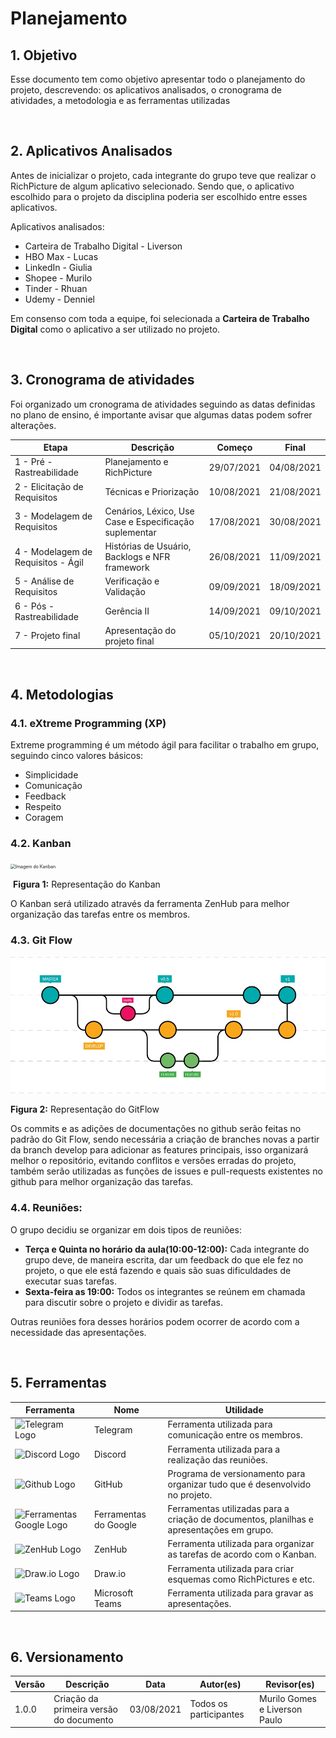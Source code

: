 # Planejamento

## 1. Objetivo

  Esse documento tem como objetivo apresentar todo o planejamento do projeto, descrevendo: os aplicativos analisados, o cronograma de atividades, a metodologia e as ferramentas utilizadas

<br/>

## 2. Aplicativos Analisados

Antes de inicializar o projeto, cada integrante do grupo teve que realizar o RichPicture de algum aplicativo selecionado. Sendo que, o aplicativo escolhido para o projeto da disciplina poderia ser escolhido entre esses aplicativos. 

Aplicativos analisados:

* Carteira de Trabalho Digital - Liverson
* HBO Max - Lucas
* LinkedIn - Giulia
* Shopee - Murilo
* Tinder - Rhuan
* Udemy - Denniel

Em consenso com toda a equipe, foi selecionada a **Carteira de Trabalho Digital** como o aplicativo a ser utilizado no projeto.

<br />

## 3. Cronograma de atividades

  Foi organizado um cronograma de atividades seguindo as datas definidas no plano de ensino, é importante avisar que algumas datas podem sofrer alterações.

| Etapa                              | Descrição                                              | Começo     | Final      |
| ---------------------------------- | ------------------------------------------------------ | ---------- | ---------- |
| 1 - Pré - Rastreabilidade          | Planejamento e RichPicture                             | 29/07/2021 | 04/08/2021 |
| 2 - Elicitação de Requisitos       | Técnicas e Priorização                                 | 10/08/2021 | 21/08/2021 |
| 3 - Modelagem de Requisitos        | Cenários, Léxico, Use Case e Especificação suplementar | 17/08/2021 | 30/08/2021 |
| 4 - Modelagem de Requisitos - Ágil | Histórias de Usuário, Backlogs e NFR framework         | 26/08/2021 | 11/09/2021 |
| 5 - Análise de Requisitos          | Verificação e Validação                                | 09/09/2021 | 18/09/2021 |
| 6 - Pós - Rastreabilidade          | Gerência II                                            | 14/09/2021 | 09/10/2021 |
| 7 - Projeto final                  | Apresentação do projeto final                          | 05/10/2021 | 20/10/2021 |

<br />

## 4. Metodologias ##

### 4.1. eXtreme Programming (XP)

Extreme programming é um método ágil para facilitar o trabalho em grupo, seguindo cinco valores básicos:

* Simplicidade
* Comunicação
* Feedback
* Respeito
* Coragem



### 4.2. Kanban

<img src="https://blog.delogic.com.br/wp-content/uploads/2019/07/original-bc417c88fb8ff99a8b570abef88b0a65-1024x1024.jpg" alt="Imagem do Kanban" style="zoom: 50%;" />

​									**Figura 1:** Representação do Kanban

O Kanban será utilizado através da ferramenta ZenHub para melhor organização das tarefas entre os membros.

### 4.3. Git Flow

![Imagem do Git Flow](./assets/git-flow.jpg)

**Figura 2:** Representação do GitFlow



Os commits e as adições de documentações no github serão feitas no padrão do Git Flow, sendo necessária a criação de branches novas a partir da branch develop para adicionar as features principais, isso organizará melhor o repositório, evitando conflitos e versões erradas do projeto, também serão utilizadas as funções de issues e pull-requests existentes no github para melhor organização das tarefas.



### 4.4. Reuniões:

O grupo decidiu se organizar em dois tipos de reuniões:

* **Terça e Quinta no horário da aula(10:00-12:00):** Cada integrante do grupo deve, de maneira escrita, dar um feedback do que ele fez no projeto, o que ele está fazendo e quais são suas dificuldades de executar suas tarefas.
* **Sexta-feira as 19:00:** Todos os integrantes se reúnem em chamada para discutir sobre o projeto e dividir as tarefas.

Outras reuniões fora desses horários podem ocorrer de acordo com a necessidade das apresentações.

<br />

## 5. Ferramentas

| Ferramenta                                                   | Nome                  | Utilidade                                                    |
| ------------------------------------------------------------ | --------------------- | ------------------------------------------------------------ |
| <img src="https://logodownload.org/wp-content/uploads/2017/11/telegram-logo-2.png" style="width:100px;" alt="Telegram Logo" /> | Telegram              | Ferramenta utilizada para comunicação entre os membros.      |
| <img src="https://logodownload.org/wp-content/uploads/2017/11/discord-logo-1.png" alt="Discord Logo" style="width:100px;" /> | Discord               | Ferramenta utilizada para a realização das reuniões.         |
| <img src="https://logos-download.com/wp-content/uploads/2016/09/GitHub_logo.png" alt="Github Logo" style="width:100px;" /> | GitHub                | Programa de versionamento para organizar tudo que é desenvolvido no projeto. |
| <img src="https://4.bp.blogspot.com/-tvFIO35pZmE/VL_ocTcNjXI/AAAAAAAABrU/Q3hykj8hhRE/s1600/suite_transparent_large.png" alt="Ferramentas Google Logo" style="width:100px" /> | Ferramentas do Google | Ferramentas utilizadas para a criação de documentos, planilhas e apresentações em grupo. |
| <img src="https://seeklogo.com/images/Z/zenhub-logo-662C34D7EA-seeklogo.com.png" alt="ZenHub Logo" style="width:100px;" /> | ZenHub                | Ferramenta utilizada para organizar as tarefas de acordo com o Kanban. |
| <img src="https://yt3.ggpht.com/a-/AN66SAxt-xOYAkjpVL-eCM-P3az17v7YiumZnf2rMw=s900-mo-c-c0xffffffff-rj-k-no" alt="Draw.io Logo" style="width:100px;" /> | Draw.io               | Ferramenta utilizada para criar esquemas como RichPictures e etc. |
| <img src="https://english.gcg.com.mx/wp-content/uploads/2020/05/microsoft-teams-logo.png" alt="Teams Logo" style="width:100px;" /> | Microsoft Teams       | Ferramenta utilizada para gravar as apresentações.           |

<br />

## 6. Versionamento

| Versão | Descrição                               | Data       | Autor(es)              | Revisor(es)                   |
| ------ | --------------------------------------- | ---------- | ---------------------- | ----------------------------- |
| 1.0.0  | Criação da primeira versão do documento | 03/08/2021 | Todos os participantes | Murilo Gomes e Liverson Paulo |


